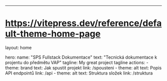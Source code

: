 ---
# https://vitepress.dev/reference/default-theme-home-page
layout: home

hero:
  name: "SPS Fullstack Dokumentace"
  text: "Tecnická dokumentace k projentu do předmětu VAP"
  tagline: My great project tagline
  actions:
    - theme: brand
      text: Jak spustit projekt
      link: /spousteni
    - theme: alt
      text: Popis API endpointů
      link: /api
    - theme: alt
      text: Struktura složek
      link: /struktura


